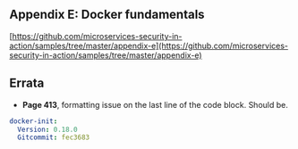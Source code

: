 ## Appendix E: Docker fundamentals

[https://github.com/microservices-security-in-action/samples/tree/master/appendix-e](https://github.com/microservices-security-in-action/samples/tree/master/appendix-e)

## Errata

* **Page 413**, formatting issue on the last line of the code block. Should be.
```yaml
docker-init:
  Version: 0.18.0
  Gitcommit: fec3683
```
